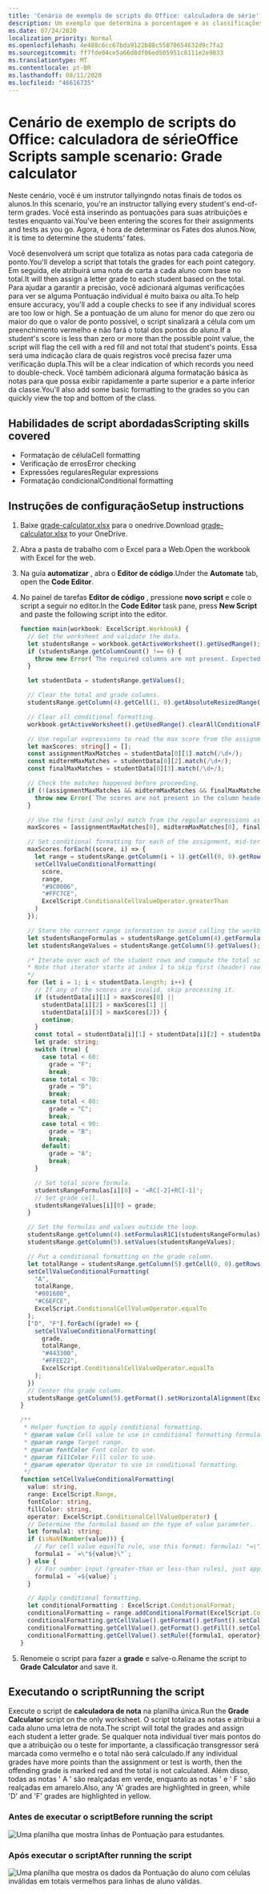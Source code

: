 ```yaml
---
title: 'Cenário de exemplo de scripts do Office: calculadora de série'
description: Um exemplo que determina a porcentagem e as classificações de uma classe de alunos.
ms.date: 07/24/2020
localization_priority: Normal
ms.openlocfilehash: 4e488c6cc67bda9122b88c55070654632d9c7fa2
ms.sourcegitcommit: ff7fde04ce5a66d8df06ed505951c8111e2e9833
ms.translationtype: MT
ms.contentlocale: pt-BR
ms.lasthandoff: 08/11/2020
ms.locfileid: "46616735"
---
```

# <a name="office-scripts-sample-scenario-grade-calculator"></a><span data-ttu-id="ada26-103">Cenário de exemplo de scripts do Office: calculadora de série</span><span class="sxs-lookup"><span data-stu-id="ada26-103">Office Scripts sample scenario: Grade calculator</span></span>

<span data-ttu-id="ada26-104">Neste cenário, você é um instrutor tallyingndo notas finais de todos os alunos.</span><span class="sxs-lookup"><span data-stu-id="ada26-104">In this scenario, you're an instructor tallying every student's end-of-term grades.</span></span> <span data-ttu-id="ada26-105">Você está inserindo as pontuações para suas atribuições e testes enquanto vai.</span><span class="sxs-lookup"><span data-stu-id="ada26-105">You've been entering the scores for their assignments and tests as you go.</span></span> <span data-ttu-id="ada26-106">Agora, é hora de determinar os Fates dos alunos.</span><span class="sxs-lookup"><span data-stu-id="ada26-106">Now, it is time to determine the students' fates.</span></span>

<span data-ttu-id="ada26-107">Você desenvolverá um script que totaliza as notas para cada categoria de ponto.</span><span class="sxs-lookup"><span data-stu-id="ada26-107">You'll develop a script that totals the grades for each point category.</span></span> <span data-ttu-id="ada26-108">Em seguida, ele atribuirá uma nota de carta a cada aluno com base no total.</span><span class="sxs-lookup"><span data-stu-id="ada26-108">It will then assign a letter grade to each student based on the total.</span></span> <span data-ttu-id="ada26-109">Para ajudar a garantir a precisão, você adicionará algumas verificações para ver se alguma Pontuação individual é muito baixa ou alta.</span><span class="sxs-lookup"><span data-stu-id="ada26-109">To help ensure accuracy, you'll add a couple checks to see if any individual scores are too low or high.</span></span> <span data-ttu-id="ada26-110">Se a pontuação de um aluno for menor do que zero ou maior do que o valor de ponto possível, o script sinalizará a célula com um preenchimento vermelho e não fará o total dos pontos do aluno.</span><span class="sxs-lookup"><span data-stu-id="ada26-110">If a student's score is less than zero or more than the possible point value, the script will flag the cell with a red fill and not total that student's points.</span></span> <span data-ttu-id="ada26-111">Essa será uma indicação clara de quais registros você precisa fazer uma verificação dupla.</span><span class="sxs-lookup"><span data-stu-id="ada26-111">This will be a clear indication of which records you need to double-check.</span></span> <span data-ttu-id="ada26-112">Você também adicionará alguma formatação básica às notas para que possa exibir rapidamente a parte superior e a parte inferior da classe.</span><span class="sxs-lookup"><span data-stu-id="ada26-112">You'll also add some basic formatting to the grades so you can quickly view the top and bottom of the class.</span></span>

## <a name="scripting-skills-covered"></a><span data-ttu-id="ada26-113">Habilidades de script abordadas</span><span class="sxs-lookup"><span data-stu-id="ada26-113">Scripting skills covered</span></span>

- <span data-ttu-id="ada26-114">Formatação de célula</span><span class="sxs-lookup"><span data-stu-id="ada26-114">Cell formatting</span></span>
- <span data-ttu-id="ada26-115">Verificação de erros</span><span class="sxs-lookup"><span data-stu-id="ada26-115">Error checking</span></span>
- <span data-ttu-id="ada26-116">Expressões regulares</span><span class="sxs-lookup"><span data-stu-id="ada26-116">Regular expressions</span></span>
- <span data-ttu-id="ada26-117">Formatação condicional</span><span class="sxs-lookup"><span data-stu-id="ada26-117">Conditional formatting</span></span>

## <a name="setup-instructions"></a><span data-ttu-id="ada26-118">Instruções de configuração</span><span class="sxs-lookup"><span data-stu-id="ada26-118">Setup instructions</span></span>

1. <span data-ttu-id="ada26-119">Baixe <a href="grade-calculator.xlsx">grade-calculator.xlsx</a> para o onedrive.</span><span class="sxs-lookup"><span data-stu-id="ada26-119">Download <a href="grade-calculator.xlsx">grade-calculator.xlsx</a> to your OneDrive.</span></span>

2. <span data-ttu-id="ada26-120">Abra a pasta de trabalho com o Excel para a Web.</span><span class="sxs-lookup"><span data-stu-id="ada26-120">Open the workbook with Excel for the web.</span></span>

3. <span data-ttu-id="ada26-121">Na guia **automatizar** , abra o **Editor de código**.</span><span class="sxs-lookup"><span data-stu-id="ada26-121">Under the **Automate** tab, open the **Code Editor**.</span></span>

4. <span data-ttu-id="ada26-122">No painel de tarefas **Editor de código** , pressione **novo script** e cole o script a seguir no editor.</span><span class="sxs-lookup"><span data-stu-id="ada26-122">In the **Code Editor** task pane, press **New Script** and paste the following script into the editor.</span></span>

    ```TypeScript
    function main(workbook: ExcelScript.Workbook) {
      // Get the worksheet and validate the data.
      let studentsRange = workbook.getActiveWorksheet().getUsedRange();
      if (studentsRange.getColumnCount() !== 6) {
        throw new Error(`The required columns are not present. Expected column headers: "Student ID | Assignment score | Mid-term | Final | Total | Grade"`);
      }

      let studentData = studentsRange.getValues();

      // Clear the total and grade columns.
      studentsRange.getColumn(4).getCell(1, 0).getAbsoluteResizedRange(studentData.length - 1, 2).clear();

      // Clear all conditional formatting.
      workbook.getActiveWorksheet().getUsedRange().clearAllConditionalFormats();

      // Use regular expressions to read the max score from the assignment, mid-term, and final scores columns.
      let maxScores: string[] = [];
      const assignmentMaxMatches = studentData[0][1].match(/\d+/);
      const midtermMaxMatches = studentData[0][2].match(/\d+/);
      const finalMaxMatches = studentData[0][3].match(/\d+/);

      // Check the matches happened before proceeding.
      if (!(assignmentMaxMatches && midtermMaxMatches && finalMaxMatches)) {
        throw new Error(`The scores are not present in the column headers. Expected format: "Assignments (n)|Mid-term (n)|Final (n)"`);
      }

      // Use the first (and only) match from the regular expressions as the max scores.
      maxScores = [assignmentMaxMatches[0], midtermMaxMatches[0], finalMaxMatches[0]];

      // Set conditional formatting for each of the assignment, mid-term, and final scores columns.
      maxScores.forEach((score, i) => {
        let range = studentsRange.getColumn(i + 1).getCell(0, 0).getRowsBelow(studentData.length - 1);
        setCellValueConditionalFormatting(
          score,
          range,
          "#9C0006",
          "#FFC7CE",
          ExcelScript.ConditionalCellValueOperator.greaterThan
        )
      });

      // Store the current range information to avoid calling the workbook in the loop.
      let studentsRangeFormulas = studentsRange.getColumn(4).getFormulasR1C1();
      let studentsRangeValues = studentsRange.getColumn(5).getValues();

      /* Iterate over each of the student rows and compute the total score and letter grade.
      * Note that iterator starts at index 1 to skip first (header) row.
      */
      for (let i = 1; i < studentData.length; i++) {
        // If any of the scores are invalid, skip processing it.
        if (studentData[i][1] > maxScores[0] ||
          studentData[i][2] > maxScores[1] ||
          studentData[i][3] > maxScores[2]) {
          continue;
        }
        const total = studentData[i][1] + studentData[i][2] + studentData[i][3];
        let grade: string;
        switch (true) {
          case total < 60:
            grade = "F";
            break;
          case total < 70:
            grade = "D";
            break;
          case total < 80:
            grade = "C";
            break;
          case total < 90:
            grade = "B";
            break;
          default:
            grade = "A";
            break;
        }

        // Set total score formula.
        studentsRangeFormulas[i][0] = '=RC[-2]+RC[-1]';
        // Set grade cell.
        studentsRangeValues[i][0] = grade;
      }

      // Set the formulas and values outside the loop.
      studentsRange.getColumn(4).setFormulasR1C1(studentsRangeFormulas);
      studentsRange.getColumn(5).setValues(studentsRangeValues);

      // Put a conditional formatting on the grade column.
      let totalRange = studentsRange.getColumn(5).getCell(0, 0).getRowsBelow(studentData.length - 1);
      setCellValueConditionalFormatting(
        "A",
        totalRange,
        "#001600",
        "#C6EFCE",
        ExcelScript.ConditionalCellValueOperator.equalTo
      );
      ["D", "F"].forEach((grade) => {
        setCellValueConditionalFormatting(
          grade,
          totalRange,
          "#443300",
          "#FFEE22",
          ExcelScript.ConditionalCellValueOperator.equalTo
        );
      })
      // Center the grade column.
      studentsRange.getColumn(5).getFormat().setHorizontalAlignment(ExcelScript.HorizontalAlignment.center);
    }

    /**
     * Helper function to apply conditional formatting.
     * @param value Cell value to use in conditional formatting formula1.
     * @param range Target range.
     * @param fontColor Font color to use.
     * @param fillColor Fill color to use.
     * @param operator Operator to use in conditional formatting.
     */
    function setCellValueConditionalFormatting(
      value: string,
      range: ExcelScript.Range,
      fontColor: string,
      fillColor: string,
      operator: ExcelScript.ConditionalCellValueOperator) {
      // Determine the formula1 based on the type of value parameter.
      let formula1: string;
      if (isNaN(Number(value))) {
        // For cell value equalTo rule, use this format: formula1: "=\"A\"",
        formula1 = `=\"${value}\"`;
      } else {
        // For number input (greater-than or less-than rules), just append '='.
        formula1 = `=${value}`;
      }

      // Apply conditional formatting.
      let conditionalFormatting : ExcelScript.ConditionalFormat;
      conditionalFormatting = range.addConditionalFormat(ExcelScript.ConditionalFormatType.cellValue);
      conditionalFormatting.getCellValue().getFormat().getFont().setColor(fontColor);
      conditionalFormatting.getCellValue().getFormat().getFill().setColor(fillColor);
      conditionalFormatting.getCellValue().setRule({formula1, operator});
    }
    ```

5. <span data-ttu-id="ada26-123">Renomeie o script para fazer a **grade** e salve-o.</span><span class="sxs-lookup"><span data-stu-id="ada26-123">Rename the script to **Grade Calculator** and save it.</span></span>

## <a name="running-the-script"></a><span data-ttu-id="ada26-124">Executando o script</span><span class="sxs-lookup"><span data-stu-id="ada26-124">Running the script</span></span>

<span data-ttu-id="ada26-125">Execute o script de **calculadora de nota** na planilha única.</span><span class="sxs-lookup"><span data-stu-id="ada26-125">Run the **Grade Calculator** script on the only worksheet.</span></span> <span data-ttu-id="ada26-126">O script totaliza as notas e atribui a cada aluno uma letra de nota.</span><span class="sxs-lookup"><span data-stu-id="ada26-126">The script will total the grades and assign each student a letter grade.</span></span> <span data-ttu-id="ada26-127">Se qualquer nota individual tiver mais pontos do que a atribuição ou o teste for importante, a classificação transgressor será marcada como vermelho e o total não será calculado.</span><span class="sxs-lookup"><span data-stu-id="ada26-127">If any individual grades have more points than the assignment or test is worth, then the offending grade is marked red and the total is not calculated.</span></span> <span data-ttu-id="ada26-128">Além disso, todas as notas ' A ' são realçadas em verde, enquanto as notas ' e ' F ' são realçadas em amarelo.</span><span class="sxs-lookup"><span data-stu-id="ada26-128">Also, any 'A' grades are highlighted in green, while 'D' and 'F' grades are highlighted in yellow.</span></span>

### <a name="before-running-the-script"></a><span data-ttu-id="ada26-129">Antes de executar o script</span><span class="sxs-lookup"><span data-stu-id="ada26-129">Before running the script</span></span>

![Uma planilha que mostra linhas de Pontuação para estudantes.](../../images/scenario-grade-calculator-before.png)

### <a name="after-running-the-script"></a><span data-ttu-id="ada26-131">Após executar o script</span><span class="sxs-lookup"><span data-stu-id="ada26-131">After running the script</span></span>

![Uma planilha que mostra os dados da Pontuação do aluno com células inválidas em totais vermelhos para linhas de aluno válidas.](../../images/scenario-grade-calculator-after.png)
